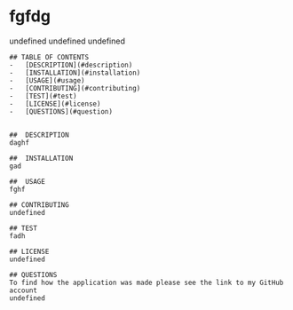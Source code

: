 
  # fgfdg
  undefined
  undefined
  undefined


    ## TABLE OF CONTENTS
    -   [DESCRIPTION](#description)
    -   [INSTALLATION](#installation)
    -   [USAGE](#usage)
    -   [CONTRIBUTING](#contributing)
    -   [TEST](#test)
    -   [LICENSE](#license)
    -   [QUESTIONS](#question)


    ##  DESCRIPTION
    daghf

    ##  INSTALLATION
    gad

    ##  USAGE
    fghf

    ## CONTRIBUTING
    undefined

    ## TEST
    fadh

    ## LICENSE
    undefined

    ## QUESTIONS
    To find how the application was made please see the link to my GitHub account 
    undefined
